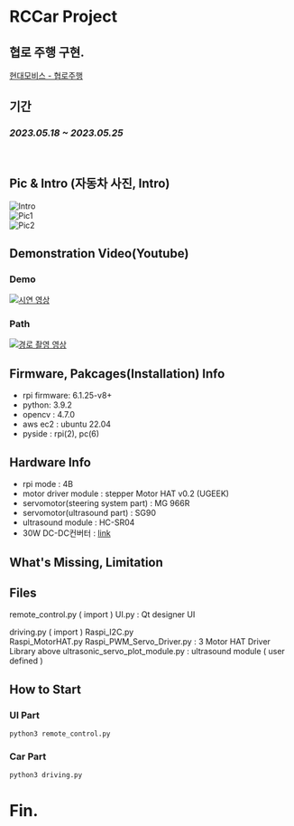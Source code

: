 # RCCar Project
## 협로 주행 구현.
[현대모비스 - 협로주행](https://www.hyundai.co.kr/story/CONT0000000000016475)
<br>

## 기간
### ***2023.05.18 ~ 2023.05.25***

<br>

## Pic & Intro (자동차 사진, Intro)
![Intro](./pics/Intro.gif) <br>
![Pic1](./pics/1.jpg) <br>
![Pic2](./pics/2.jpg) <br>

## Demonstration Video(Youtube)
### Demo
[![시연 영상](http://img.youtube.com/vi/k7AG5jW5c-g/0.jpg)](https://www.youtube.com/watch?v=k7AG5jW5c-g) <br>
### Path
[![경로 촬영 영상](http://img.youtube.com/vi/eMNNFYP314Y/0.jpg)](https://www.youtube.com/watch?v=eMNNFYP314Y) <br>

## Firmware, Pakcages(Installation) Info
- rpi firmware: 6.1.25-v8+
- python: 3.9.2
- opencv : 4.7.0
- aws ec2 : ubuntu 22.04
- pyside : rpi(2), pc(6)

## Hardware Info
- rpi mode : 4B
- motor driver module : stepper Motor HAT v0.2 (UGEEK)
- servomotor(steering system part) : MG 966R
- servomotor(ultrasound part) : SG90
- ultrasound module : HC-SR04
- 30W DC-DC컨버터 : [link](https://www.amazon.com/Voltage-Supply-12V24V-Module-Charging/dp/B07WZMKD28)

## What's Missing, Limitation

## Files
remote_control.py ( import )
UI.py : Qt designer UI 

driving.py ( import )
Raspi_I2C.py  
Raspi_MotorHAT.py
Raspi_PWM_Servo_Driver.py : 3 Motor HAT Driver Library above
ultrasonic_servo_plot_module.py : ultrasound module ( user defined )

## How to Start
### UI Part
```shell
python3 remote_control.py
```
### Car Part
```shell
python3 driving.py
```

# Fin.
